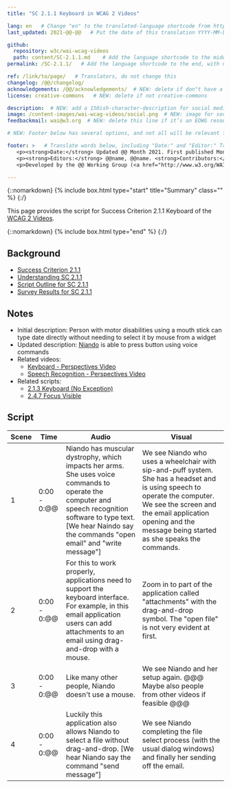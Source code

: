 ```yaml
---
title: "SC 2.1.1 Keyboard in WCAG 2 Videos"

lang: en   # Change "en" to the translated-language shortcode from https://www.iana.org/assignments/language-subtag-registry/language-subtag-registry
last_updated: 2021-@@-@@   # Put the date of this translation YYYY-MM-DD (with month in the middle)

github:
  repository: w3c/wai-wcag-videos
  path: content/SC-2.1.1.md    # Add the language shortcode to the middle of the filename, for example: content/index.fr.md
permalink: /SC-2.1.1/   # Add the language shortcode to the end, with no slash at end, for example: /link/to/page/fr

ref: /link/to/page/   # Translators, do not change this
changelog: /@@/changelog/
acknowledgements: /@@/acknowledgements/  # NEW: delete if don"t have a separate acknowledgements page. And delete it in the footer below.
license: creative-commons   # NEW: delete if not creative-commons

description:  # NEW: add a 150ish-character-description for social media   # translate the description
image: /content-images/wai-wcag-videos/social.png  # NEW: image for social media
feedbackmail: wai@w3.org  # NEW: delete this line if it’s an EOWG resource (the default is wai-eo-editors@w3.org)

# NEW: Footer below has several options, and not all will be relevant for specific pages. (Ask Shawn if questions.)

footer: >   # Translate words below, including "Date:" and "Editor:" Translate the Working Group name. Leave the Working Group acronym in English. Do *not* change the dates in the footer below.
   <p><strong>Date:</strong> Updated @@ Month 2021. First published Month 20@@. CHANGELOG.</p>
   <p><strong>Editors:</strong> @@name, @@name. <strong>Contributors:</strong> @@name, @@name, and <a href=”https://www.w3.org/groups/wg/@@wg/participants”>participants of the @@WG</a>. ACKNOWLEDGEMENTS lists contributors and credits.</p>
   <p>Developed by the @@ Working Group (<a href="http://www.w3.org/WAI/@@/">@@WG</a>). Developed as part of the <a href="https://www.w3.org/WAI/@@/">WAI-@@ project</a>, @@co-funded by the European Commission.</p>

---
```


{::nomarkdown}
{% include box.html type="start" title="Summary" class="" %}
{:/}

This page provides the script for Success Criterion 2.1.1 Keyboard of the [WCAG 2 Videos](https://wai-wcag-videos.netlify.app/overview/).

{::nomarkdown}
{% include box.html type="end" %}
{:/}

## Background

* [Success Criterion 2.1.1](https://www.w3.org/TR/WCAG22/#keyboard)
* [Understanding SC 2.1.1](https://www.w3.org/WAI/WCAG22/Understanding/keyboard.html)
* [Script Outline for SC 2.1.1](https://www.w3.org/WAI/EO/wiki/Video-Based_Resources/WCAG_Requirements#SC2-1-1)
* [Survey Results for SC 2.1.1](https://www.w3.org/2002/09/wbs/35532/Videos_WCAG_Squirrel/results#xSC211)

## Notes

* Initial description: Person with motor disabilities using a mouth stick can type date directly without needing to select it by mouse from a widget
* Updated description: [Niando](https://wai-wcag-videos.netlify.app/overview/#niando-she) is able to press button using voice commands
* Related videos:
    * [Keyboard - Perspectives Video](https://www.w3.org/WAI/perspective-videos/keyboard/)
    * [Speech Recognition - Perspectives Video](https://www.w3.org/WAI/perspective-videos/voice/)
* Related scripts:
    * [2.1.3 Keyboard (No Exception)](https://wai-wcag-videos.netlify.app/sc-2.1.3/)
    * [2.4.7 Focus Visible](https://wai-wcag-videos.netlify.app/sc-2.4.7/)

## Script

| Scene | Time | Audio | Visual |
| ----- | ---- | ----- | ------ |
| 1 | 0:00 - 0:@@ | Niando has muscular dystrophy, which impacts her arms. She uses voice commands to operate the computer and speech recognition software to type text. [We hear Naindo say the commands "open email" and "write message"] | We see Niando who uses a wheelchair with sip-and-puff system. She has a headset and is using speech to operate the computer. We see the screen and the email application opening and the message being started as she speaks the commands. |
| 2 | 0:00 - 0:@@ | For this to work properly, applications need to support the keyboard interface. For example, in this email application users can add attachments to an email using drag-and-drop with a mouse. | Zoom in to part of the application called "attachments" with the drag-and-drop symbol. The "open file" is not very evident at first. |
| 3 | 0:00 - 0:@@ | Like many other people, Niando doesn't use a mouse. | We see Niando and her setup again. @@@ Maybe also people from other videos if feasible @@@ |
| 4 | 0:00 - 0:@@ | Luckily this application also allows Niando to select a file without drag-and-drop. [We hear Niando say the command "send message"] | We see Niando completing the file select process (with the usual dialog windows) and finally her sending off the email. |
